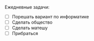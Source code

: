 Ежедневные задачи:
- [ ] Порешать вариант по информатике
- [ ] Сделать общество
- [ ] Сделать матешу
- [ ] Прибраться